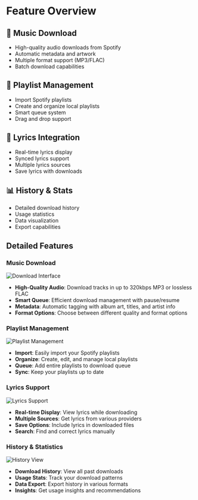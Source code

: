 # Feature Overview

## 🎵 Music Download

- High-quality audio downloads from Spotify
- Automatic metadata and artwork
- Multiple format support (MP3/FLAC)
- Batch download capabilities

## 📱 Playlist Management

- Import Spotify playlists
- Create and organize local playlists
- Smart queue system
- Drag and drop support

## 🎸 Lyrics Integration

- Real-time lyrics display
- Synced lyrics support
- Multiple lyrics sources
- Save lyrics with downloads

## 📊 History & Stats

- Detailed download history
- Usage statistics
- Data visualization
- Export capabilities

## Detailed Features

### Music Download

![Download Interface](../assets/images/screenshots/main-interface.png)

- **High-Quality Audio**: Download tracks in up to 320kbps MP3 or lossless FLAC
- **Smart Queue**: Efficient download management with pause/resume
- **Metadata**: Automatic tagging with album art, titles, and artist info
- **Format Options**: Choose between different quality and format options

### Playlist Management

![Playlist Management](../assets/images/screenshots/playlist-management.png)

- **Import**: Easily import your Spotify playlists
- **Organize**: Create, edit, and manage local playlists
- **Queue**: Add entire playlists to download queue
- **Sync**: Keep your playlists up to date

### Lyrics Support

![Lyrics Support](../assets/images/screenshots/lyrics-support.png)

- **Real-time Display**: View lyrics while downloading
- **Multiple Sources**: Get lyrics from various providers
- **Save Options**: Include lyrics in downloaded files
- **Search**: Find and correct lyrics manually

### History & Statistics

![History View](../assets/images/screenshots/history.png)

- **Download History**: View all past downloads
- **Usage Stats**: Track your download patterns
- **Data Export**: Export history in various formats
- **Insights**: Get usage insights and recommendations